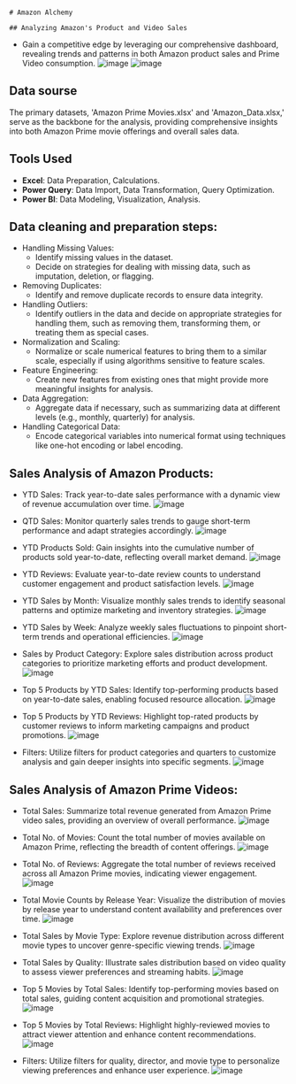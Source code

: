                                                                                          # Amazon Alchemy
                                                                          ## Analyzing Amazon's Product and Video Sales  
- Gain a competitive edge by leveraging our comprehensive dashboard, revealing trends and patterns in both Amazon product sales and Prime Video consumption.
  ![image](https://github.com/Lokasunder-s/Amazon_Insights_Dashboard/assets/154940528/ed3c44f3-942d-402a-94ea-d157e4cc45d5)
  ![image](https://github.com/Lokasunder-s/Amazon_Insights_Dashboard/assets/154940528/f55293ae-0d34-4394-986a-adbe33517bc6)
## Data sourse  
The primary datasets, 'Amazon Prime Movies.xlsx' and 'Amazon_Data.xlsx,' serve as the backbone for the analysis, providing comprehensive insights into both Amazon Prime movie offerings and overall sales data.  
## Tools Used  
 - **Excel**: Data Preparation, Calculations.  
 - **Power Query**: Data Import, Data Transformation, Query Optimization.  
 - **Power BI**: Data Modeling, Visualization, Analysis.  
## Data cleaning and preparation steps:  
 - Handling Missing Values:  
    - Identify missing values in the dataset.  
    - Decide on strategies for dealing with missing data, such as imputation, deletion, or flagging.  
  - Removing Duplicates:  
    - Identify and remove duplicate records to ensure data integrity.  
  - Handling Outliers:  
    - Identify outliers in the data and decide on appropriate strategies for handling them, such as removing them, transforming them, or treating them as special cases.  
  - Normalization and Scaling:  
    - Normalize or scale numerical features to bring them to a similar scale, especially if using algorithms sensitive to feature scales.  
  - Feature Engineering:  
    - Create new features from existing ones that might provide more meaningful insights for analysis.  
  - Data Aggregation:  
    - Aggregate data if necessary, such as summarizing data at different levels (e.g., monthly, quarterly) for analysis.  
  - Handling Categorical Data:  
    - Encode categorical variables into numerical format using techniques like one-hot encoding or label encoding.  

## Sales Analysis of Amazon Products:  

- YTD Sales: Track year-to-date sales performance with a dynamic view of revenue accumulation over time.
  ![image](https://github.com/Lokasunder-s/Amazon_Insights_Dashboard/assets/154940528/38d15764-2b4e-4185-9b4b-36755e7d0bc9)

- QTD Sales: Monitor quarterly sales trends to gauge short-term performance and adapt strategies accordingly.
  ![image](https://github.com/Lokasunder-s/Amazon_Insights_Dashboard/assets/154940528/a7834aed-67b0-4a97-8f1c-29088b437064)

- YTD Products Sold: Gain insights into the cumulative number of products sold year-to-date, reflecting overall market demand.
  ![image](https://github.com/Lokasunder-s/Amazon_Insights_Dashboard/assets/154940528/708cf739-3c42-42ef-be47-fb2ec6f0f632)

- YTD Reviews: Evaluate year-to-date review counts to understand customer engagement and product satisfaction levels.
  ![image](https://github.com/Lokasunder-s/Amazon_Insights_Dashboard/assets/154940528/91417d7c-2a7d-42ea-ba21-0bd84d087013)

- YTD Sales by Month: Visualize monthly sales trends to identify seasonal patterns and optimize marketing and inventory strategies.
  ![image](https://github.com/Lokasunder-s/Amazon_Insights_Dashboard/assets/154940528/e0c52333-1a4f-4240-b333-79208289920b)

- YTD Sales by Week: Analyze weekly sales fluctuations to pinpoint short-term trends and operational efficiencies.
  ![image](https://github.com/Lokasunder-s/Amazon_Insights_Dashboard/assets/154940528/ce0a28d6-56a3-413e-b91c-0ec930565e8e)

- Sales by Product Category: Explore sales distribution across product categories to prioritize marketing efforts and product development.
  ![image](https://github.com/Lokasunder-s/Amazon_Insights_Dashboard/assets/154940528/0921c302-7109-47b8-8dd5-60603311f070)

- Top 5 Products by YTD Sales: Identify top-performing products based on year-to-date sales, enabling focused resource allocation.
  ![image](https://github.com/Lokasunder-s/Amazon_Insights_Dashboard/assets/154940528/ec8300b4-b4ee-4521-94c1-a30a9fe53f0a)

- Top 5 Products by YTD Reviews: Highlight top-rated products by customer reviews to inform marketing campaigns and product promotions.
  ![image](https://github.com/Lokasunder-s/Amazon_Insights_Dashboard/assets/154940528/344ce2e8-9b8b-486c-8c4a-44b2d077e171)
 
- Filters: Utilize filters for product categories and quarters to customize analysis and gain deeper insights into specific segments.
  ![image](https://github.com/Lokasunder-s/Amazon_Insights_Dashboard/assets/154940528/afe3b3d5-75e1-482a-8143-90a3073ed918)



## Sales Analysis of Amazon Prime Videos:  

- Total Sales: Summarize total revenue generated from Amazon Prime video sales, providing an overview of overall performance.
  ![image](https://github.com/Lokasunder-s/Amazon_Insights_Dashboard/assets/154940528/904ef21b-a9e9-4453-9a41-eba4e4fcdb66)
  
- Total No. of Movies: Count the total number of movies available on Amazon Prime, reflecting the breadth of content offerings.
  ![image](https://github.com/Lokasunder-s/Amazon_Insights_Dashboard/assets/154940528/2846f009-c1bc-4611-9fb1-e1309cd0b210)
 
- Total No. of Reviews: Aggregate the total number of reviews received across all Amazon Prime movies, indicating viewer engagement.
  ![image](https://github.com/Lokasunder-s/Amazon_Insights_Dashboard/assets/154940528/c500da40-69df-4b96-a104-a94d3623eb8f)

- Total Movie Counts by Release Year: Visualize the distribution of movies by release year to understand content availability and preferences over time.
  ![image](https://github.com/Lokasunder-s/Amazon_Insights_Dashboard/assets/154940528/b636248a-623f-4bbd-8af3-83fbfc8e4199)

- Total Sales by Movie Type: Explore revenue distribution across different movie types to uncover genre-specific viewing trends.
  ![image](https://github.com/Lokasunder-s/Amazon_Insights_Dashboard/assets/154940528/f24f1e59-5b3a-463e-b95f-364848636d31)

- Total Sales by Quality: Illustrate sales distribution based on video quality to assess viewer preferences and streaming habits.
  ![image](https://github.com/Lokasunder-s/Amazon_Insights_Dashboard/assets/154940528/46afb3a2-b1d7-48d7-b646-1aef9813ce94)

- Top 5 Movies by Total Sales: Identify top-performing movies based on total sales, guiding content acquisition and promotional strategies.
  ![image](https://github.com/Lokasunder-s/Amazon_Insights_Dashboard/assets/154940528/6d3a3946-a783-4acf-8cd4-69fb9f4eae20)
 
- Top 5 Movies by Total Reviews: Highlight highly-reviewed movies to attract viewer attention and enhance content recommendations.
  ![image](https://github.com/Lokasunder-s/Amazon_Insights_Dashboard/assets/154940528/3a8d9785-5799-4268-ac90-8b04846b186e)

- Filters: Utilize filters for quality, director, and movie type to personalize viewing preferences and enhance user experience.
  ![image](https://github.com/Lokasunder-s/Amazon_Insights_Dashboard/assets/154940528/dd4a5796-ee57-4410-81e7-5e89636664b4)
  


